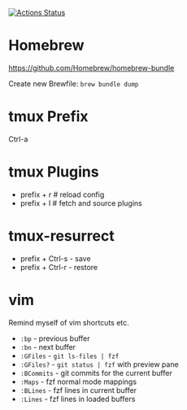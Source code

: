 [![Actions Status](https://github.com/oalders/dot-files/workflows/Build/badge.svg)](https://github.com/oalders/dot-files/actions)

# Homebrew

https://github.com/Homebrew/homebrew-bundle

Create new Brewfile: `brew bundle dump`

# tmux Prefix

Ctrl-a

# tmux Plugins

* prefix + r # reload config
* prefix + I # fetch and source plugins

# tmux-resurrect

* prefix + Ctrl-s - save
* prefix + Ctrl-r - restore

# vim

Remind myself of vim shortcuts etc.

* `:bp` - previous buffer
* `:bn` - next buffer
* `:GFiles` - `git ls-files | fzf`
* `:GFiles?` - `git status | fzf` with preview pane
* `:BCommits` - git commits for the current buffer
* `:Maps` - fzf normal mode mappings
* `:BLines` - fzf lines in current buffer
* `:Lines` - fzf lines in loaded buffers
